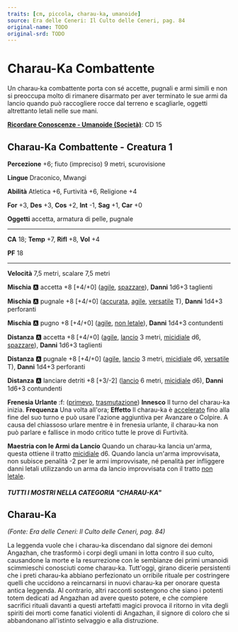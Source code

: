 ```yaml
---
traits: [cm, piccola, charau-ka, umanoide]
source: Era delle Ceneri: Il Culto delle Ceneri, pag. 84
original-name: TODO
original-srd: TODO
---
```


# Charau-Ka Combattente

Un charau-ka combattente porta con sé accette, pugnali e armi simili e non si preoccupa molto di rimanere disarmato per aver terminato le sue armi da lancio quando può raccogliere rocce dal terreno e scagliarle, oggetti altrettanto letali nelle sue mani.

**[Ricordare Conoscenze - Umanoide (Società)](/azioni/ricordare-conoscenze)**: CD 15

## Charau-Ka Combattente - Creatura 1

**Percezione** +6; fiuto (impreciso) 9 metri, scurovisione

**Lingue** Draconico, Mwangi

**Abilità** Atletica +6, Furtività +6, Religione +4

**For** +3, **Des** +3, **Cos** +2, **Int** -1, **Sag** +1, **Car** +0

**Oggetti** accetta, armatura di pelle, pugnale

***

**CA** 18; **Temp** +7, **Rifl** +8, **Vol** +4

**PF** 18

***

**Velocità** 7,5 metri, scalare 7,5 metri

**Mischia** :a: accetta +8 \[+4/+0] ([agile](/tratti/agile), [spazzare](/tratti/spazzare)), **Danni** 1d6+3 taglienti

**Mischia** :a: pugnale +8 \[+4/+0] ([accurata](/tratti/accurata), [agile](/tratti/agile), [versatile](/tratti/versatile) T), **Danni** 1d4+3 perforanti

**Mischia** :a: pugno +8 \[+4/+0] ([agile](/tratti/agile), [non letale](/tratti/non-letale)), **Danni** 1d4+3 contundenti

**Distanza** :a: accetta +8 \[+4/+0] ([agile](/tratti/agile), [lancio](/tratti/lancio) 3 metri, [micidiale](/tratti/micidiale) d6, [spazzare](/tratti/spazzare)), **Danni** 1d6+3 taglienti

**Distanza** :a: pugnale +8 \[+4/+0] ([agile](/tratti/agile), [lancio](/tratti/lancio) 3 metri, [micidiale](/tratti/micidiale) d6, [versatile](/tratti/versatile) T), **Danni** 1d4+3 perforanti

**Distanza** :a: lanciare detriti +8 \[+3/-2] ([lancio](/tratti/lancio) 6 metri, [micidiale](/tratti/micidiale) d6), **Danni** 1d6+3 contundenti

**Frenesia Urlante** :f: ([primevo](/tratti/primevo), [trasmutazione](/tratti/trasmutazione)) **Innesco** Il turno del charau-ka inizia. **Frequenza** Una volta all'ora; **Effetto** ll charau-ka è [accelerato](/condizioni/accelerato) fino alla fine del suo turno e può usare l'azione aggiuntiva per Avanzare o Colpire. A causa del chiassoso urlare mentre è in frenesia urlante, il charau-ka non può parlare e fallisce in modo critico tutte le prove di Furtività.

**Maestria con le Armi da Lancio** Quando un charau-ka lancia un'arma, questa ottiene il tratto [micidiale](/tratti/micidiale) d6. Quando lancia un'arma improvvisata, non subisce penalità -2 per le armi improvvisate, né penalità per infliggere danni letali utilizzando un arma da lancio improvvisata con il tratto [non letale](/tratti/non-letale).

##### TUTTI I MOSTRI NELLA CATEGORIA "CHARAU-KA"

## **Charau-Ka**

*(Fonte: Era delle Ceneri: Il Culto delle Ceneri, pag. 84)*

La leggenda vuole che i charau-ka discendano dal signore dei demoni Angazhan, che trasformò i corpi degli umani in lotta contro il suo culto, causandone la morte e la resurrezione con le sembianze dei primi umanoidi scimmieschi conosciuti come charau-ka. Tutt'oggi, girano dicerie persistenti che i preti charau-ka abbiano perfezionato un orribile rituale per costringere quelli che uccidono a reincarnarsi in nuovi charau-ka per onorare questa antica leggenda. Al contrario, altri racconti sostengono che siano i potenti totem dedicati ad Angazhan ad avere questo potere, e che compiere sacrifici rituali davanti a questi artefatti magici provoca il ritorno in vita degli spiriti dei morti come fanatici violenti di Angazhan, il signore di coloro che si abbandonano all'istinto selvaggio e alla distruzione.
